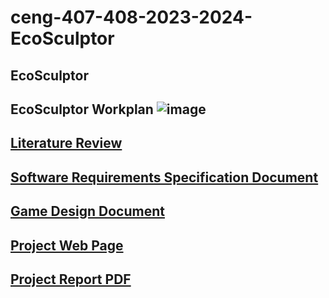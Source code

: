 # ceng-407-408-2023-2024-EcoSculptor
## EcoSculptor

## EcoSculptor Workplan ![image](https://github.com/CankayaUniversity/ceng-407-408-2023-2024-EcoSculptor/assets/63861431/e350cade-bd92-48e7-954a-2450bc7bf912)

## [Literature Review](https://github.com/CankayaUniversity/ceng-407-408-2023-2024-EcoSculptor/wiki/Literature-Review)

## [Software Requirements Specification Document](https://github.com/CankayaUniversity/ceng-407-408-2023-2024-EcoSculptor/wiki/Software-Requirements-Specification-Document)

## [Game Design Document](https://github.com/CankayaUniversity/ceng-407-408-2023-2024-EcoSculptor/wiki/Game-Design-Document)

## [Project Web Page](https://ozgundogan2000.wixsite.com/ecosculptor)

## [Project Report PDF](https://docs.google.com/document/d/15AAXekN7d-HGihxgvrzkj0fSGI1joXdq/edit?usp=sharing&ouid=100811212275861059062&rtpof=true&sd=true)
